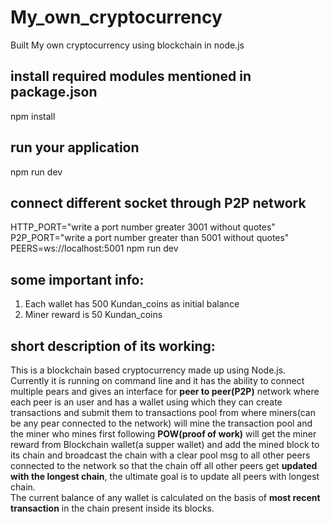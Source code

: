 # My_own_cryptocurrency
Built My own cryptocurrency using blockchain in node.js
## install required modules mentioned in package.json
npm install 
## run your application
npm run dev
## connect different socket through P2P network
HTTP_PORT="write a port number greater 3001 without quotes" P2P_PORT="write a port number greater than 5001 without quotes" PEERS=ws://localhost:5001 npm run dev
## some important info:
<ol>
  <li>Each wallet has 500 Kundan_coins as initial balance</li>
  <li>Miner reward is 50 Kundan_coins</li>
</ol>
<h2>short description of its working:</h2>
This is a blockchain based cryptocurrency made up using Node.js.</br>
Currently it is running on command line and it has the ability to connect multiple pears and gives an interface for <b>peer to peer(P2P)</b> network where each peer is an user and has a wallet using which they can create transactions and submit them to transactions pool from where miners(can be any pear connected to the network) will mine the transaction pool and the miner who mines first following <b>POW(proof of work)</b> will get the miner reward from Blockchain wallet(a supper wallet) and add the mined block to its chain and broadcast the chain with a clear pool msg to all other peers connected to the network so that the chain off all other peers get <b>updated with the longest chain</b>, the ultimate goal is to update all peers with longest chain.</br>
The current balance of any wallet is calculated on the basis of <b>most recent transaction</b> in the chain present inside its blocks.
